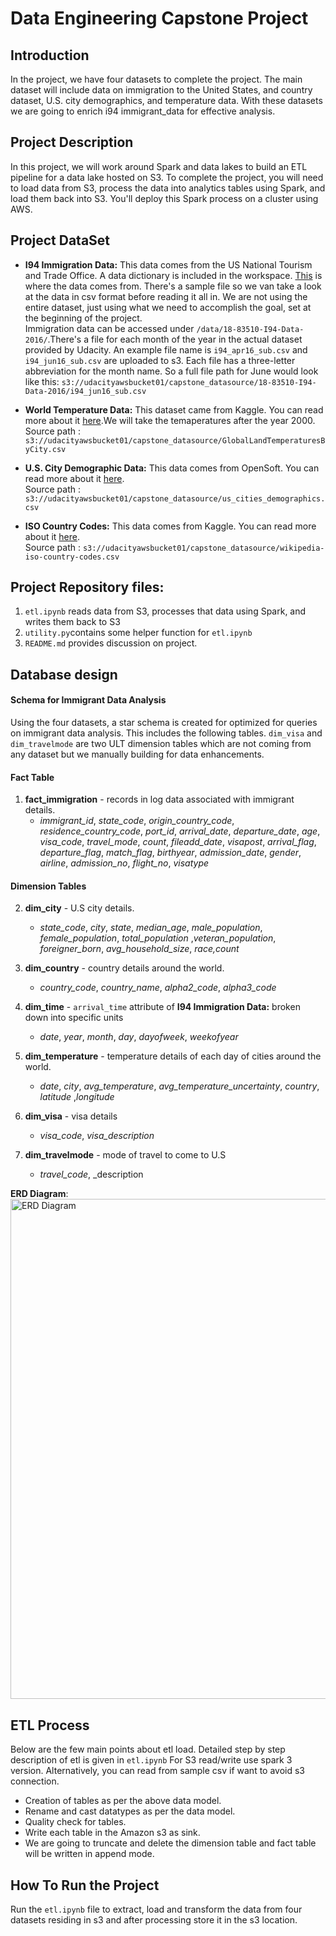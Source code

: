 


# Data Engineering Capstone Project

## Introduction


In the project, we have four datasets to complete the project. The main dataset will include data on immigration to the United States, and country dataset, U.S. city demographics, and temperature data. With these datasets we are going to enrich i94 immigrant_data for effective analysis.


## Project Description

In this project, we will work around Spark and data lakes to build an ETL pipeline for a data lake hosted on S3. To complete the project, you will need to load data from S3, process the data into analytics tables using Spark, and load them back into S3. You'll deploy this Spark process on a cluster using AWS.

## Project DataSet

-   **I94 Immigration Data:**  This data comes from the US National Tourism and Trade Office. A data dictionary is included in the workspace.  [This](https://travel.trade.gov/research/reports/i94/historical/2016.html)  is where the data comes from. There's a sample file so we van take a look at the data in csv format before reading it all in. We are not using the entire dataset, just using what we need to accomplish the goal, set at the beginning of the project.<br/>Immigration data can be accessed under `/data/18-83510-I94-Data-2016/`.There's a file for each month of the year in the actual dataset provided by Udacity. An example file name is `i94_apr16_sub.csv` and `i94_jun16_sub.csv` are uploaded to s3. Each file has a three-letter abbreviation for the month name. So a full file path for June would look like this: `s3://udacityawsbucket01/capstone_datasource/18-83510-I94-Data-2016/i94_jun16_sub.csv`


-   **World Temperature Data:**  This dataset came from Kaggle. You can read more about it  [here](https://www.kaggle.com/berkeleyearth/climate-change-earth-surface-temperature-data).We will take the temaperatures after the year 2000.<br/> Source path : `s3://udacityawsbucket01/capstone_datasource/GlobalLandTemperaturesByCity.csv`


   - **U.S. City Demographic Data:**  This data comes from OpenSoft. You can read more about it  [here](https://public.opendatasoft.com/explore/dataset/us-cities-demographics/export/).<br/> Source path : `s3://udacityawsbucket01/capstone_datasource/us_cities_demographics.csv`


   - **ISO Country Codes:**  This data comes from Kaggle. You can read more about it  [here](https://www.kaggle.com/andradaolteanu/iso-country-codes-global/).<br/> Source path : `s3://udacityawsbucket01/capstone_datasource/wikipedia-iso-country-codes.csv`


## Project Repository files:
1.  `etl.ipynb` reads data from S3, processes that data using Spark, and writes them back to S3
2.  `utility.py`contains some helper function for `etl.ipynb`
3.  `README.md`  provides discussion on project.


## Database design
#### Schema for Immigrant Data Analysis

Using the four datasets, a star schema is created for optimized for queries on immigrant data analysis. This includes the following tables. `dim_visa` and `dim_travelmode` are two ULT dimension tables which are not coming from any dataset but we manually building for data enhancements.

#### Fact Table

1.  **fact_immigration**  - records in log data associated with immigrant details.
    -   _immigrant_id_, _state_code_, _origin_country_code_, _residence_country_code_, _port_id_, _arrival_date_, _departure_date_, _age_, _visa_code_, _travel_mode_, _count_, _fileadd_date_, _visapost_, _arrival_flag_, _departure_flag_, _match_flag_, _birthyear_, _admission_date_, _gender_, _airline_, _admission_no_, _flight_no_, _visatype_

#### Dimension Tables

2.  **dim_city**  - U.S city details.
    -   _state_code_, _city_, _state_, _median_age_, _male_population_, _female_population_, _total_population_ ,_veteran_population_, _foreigner_born_, _avg_household_size_, _race,count_
    
3.  **dim_country**  - country details around the world.
    -  _country_code_, _country_name_, _alpha2_code_, _alpha3_code_


4.  **dim_time**  - `arrival_time` attribute of **I94 Immigration Data:** broken down into specific units
    -  _date_, _year_, _month_, _day_, _dayofweek_, _weekofyear_
    
5.  **dim_temperature**  - temperature details of each day of cities around the world.
    -  _date_, _city_, _avg_temperature_, _avg_temperature_uncertainty_, _country_, _latitude_ ,_longitude_
4.  **dim_visa**  - visa details
    -  _visa_code_, _visa_description_
4.  **dim_travelmode**  - mode of travel to come to U.S 
    -   _travel_code_, _description

**ERD Diagram**:
    <img 
src="https://udacityawsbucket01.s3.us-west-1.amazonaws.com/dbdiagram.PNG" alt="ERD Diagram" width="800"/>


## ETL Process
Below are the few main points about etl load. Detailed step by step  description of etl is given in `etl.ipynb` For S3 read/write use spark 3 version. Alternatively, you can read from sample csv if want to avoid s3 connection.

- Creation of tables as per the above data model.
- Rename and cast datatypes as per the data model.
- Quality check for tables.
- Write each table in the Amazon s3 as sink.
- We are going to truncate and delete the dimension table and fact table will be written in append mode.


## How To Run the Project
Run the `etl.ipynb` file to extract, load and transform the data from four datasets residing in s3 and after processing store it in the s3 location.
